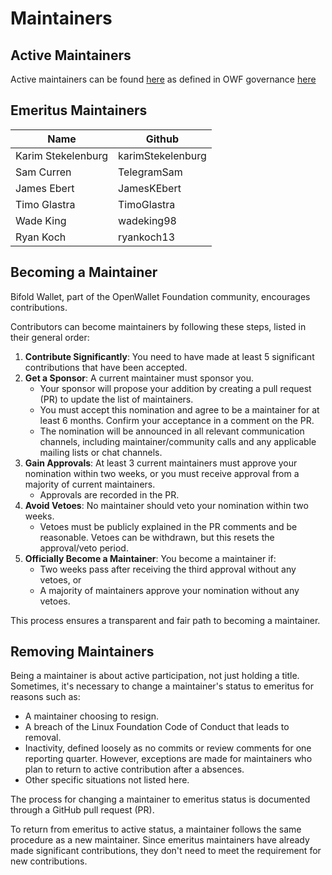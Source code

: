 # Maintainers

## Active Maintainers

Active maintainers can be found [here](https://github.com/orgs/openwallet-foundation/teams/bifold-wallet-maintainers) as defined in OWF governance [here](https://github.com/openwallet-foundation/governance)

## Emeritus Maintainers

| Name               | Github            |
| ------------------ | ----------------- |
| Karim Stekelenburg | karimStekelenburg |
| Sam Curren         | TelegramSam       |
| James Ebert        | JamesKEbert       |
| Timo Glastra       | TimoGlastra       |
| Wade King          | wadeking98        |
| Ryan Koch          | ryankoch13        |

## Becoming a Maintainer

Bifold Wallet, part of the OpenWallet Foundation community, encourages contributions.

Contributors can become maintainers by following these steps, listed in their general order:

1. **Contribute Significantly**: You need to have made at least 5 significant contributions that have been accepted.
2. **Get a Sponsor**: A current maintainer must sponsor you.
   - Your sponsor will propose your addition by creating a pull request (PR) to update the list of maintainers.
   - You must accept this nomination and agree to be a maintainer for at least 6 months. Confirm your acceptance in a comment on the PR.
   - The nomination will be announced in all relevant communication channels, including maintainer/community calls and any applicable mailing lists or chat channels.
3. **Gain Approvals**: At least 3 current maintainers must approve your nomination within two weeks, or you must receive approval from a majority of current maintainers.
   - Approvals are recorded in the PR.
4. **Avoid Vetoes**: No maintainer should veto your nomination within two weeks.
   - Vetoes must be publicly explained in the PR comments and be reasonable. Vetoes can be withdrawn, but this resets the approval/veto period.
5. **Officially Become a Maintainer**: You become a maintainer if:
   - Two weeks pass after receiving the third approval without any vetoes, or
   - A majority of maintainers approve your nomination without any vetoes.

This process ensures a transparent and fair path to becoming a maintainer.

## Removing Maintainers

Being a maintainer is about active participation, not just holding a title. Sometimes, it's necessary to change a maintainer's status to emeritus for reasons such as:

- A maintainer choosing to resign.
- A breach of the Linux Foundation Code of Conduct that leads to removal.
- Inactivity, defined loosely as no commits or review comments for one reporting quarter. However, exceptions are made for maintainers who plan to return to active contribution after a absences.
- Other specific situations not listed here.

The process for changing a maintainer to emeritus status is documented through a GitHub pull request (PR).

To return from emeritus to active status, a maintainer follows the same procedure as a new maintainer. Since emeritus maintainers have already made significant contributions, they don't need to meet the requirement for new contributions.